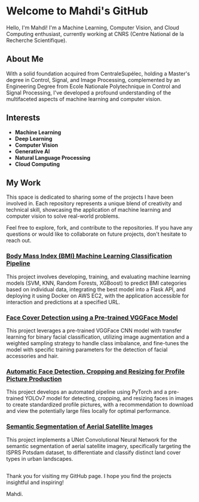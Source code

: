 # Welcome to Mahdi's GitHub

Hello, I'm Mahdi! I'm a Machine Learning, Computer Vision, and Cloud Computing enthusiast, currently working at CNRS (Centre National de la Recherche Scientifique).

## About Me

With a solid foundation acquired from CentraleSupélec, holding a Master's degree in Control, Signal, and Image Processing, complemented by an Engineering Degree from Ecole Nationale Polytechnique in Control and Signal Processing, I've developed a profound understanding of the multifaceted aspects of machine learning and computer vision.

## Interests

- **Machine Learning**
- **Deep Learning**
- **Computer Vision**
- **Generative AI**
- **Natural Language Processing**
- **Cloud Computing**

## My Work

This space is dedicated to sharing some of the projects I have been involved in. Each repository represents a unique blend of creativity and technical skill, showcasing the application of machine learning and computer vision to solve real-world problems.

Feel free to explore, fork, and contribute to the repositories. If you have any questions or would like to collaborate on future projects, don't hesitate to reach out.

### [Body Mass Index (BMI) Machine Learning Classification Pipeline](https://github.com/Mehdilat/Project-BodyMassIndex-ClassificationPipeline)

This project involves developing, training, and evaluating machine learning models (SVM, KNN, Random Forests, XGBoost) to predict BMI categories based on individual data, integrating the best model into a Flask API, and deploying it using Docker on AWS EC2, with the application accessible for interaction and predictions at a specified URL.

### [Face Cover Detection using a Pre-trained VGGFace Model](https://github.com/Mehdilat/Project-FaceCover-Detection)

This project leverages a pre-trained VGGFace CNN model with transfer learning for binary facial classification, utilizing image augmentation and a weighted sampling strategy to handle class imbalance, and fine-tunes the model with specific training parameters for the detection of facial accessories and hair.

### [Automatic Face Detection, Cropping and Resizing for Profile Picture Production](https://github.com/Mehdilat/Project-ProfilePicture-AutomaticFaceDetection)

This project develops an automated pipeline using PyTorch and a pre-trained YOLOv7 model for detecting, cropping, and resizing faces in images to create standardized profile pictures, with a recommendation to download and view the potentially large files locally for optimal performance.

### [Semantic Segmentation of Aerial Satellite Images](https://github.com/Mehdilat/Project-SatelliteImages-SemanticSegmentation)

This project implements a UNet Convolutional Neural Network for the semantic segmentation of aerial satellite imagery, specifically targeting the ISPRS Potsdam dataset, to differentiate and classify distinct land cover types in urban landscapes.

##

Thank you for visiting my GitHub page. I hope you find the projects insightful and inspiring!

Mahdi.
